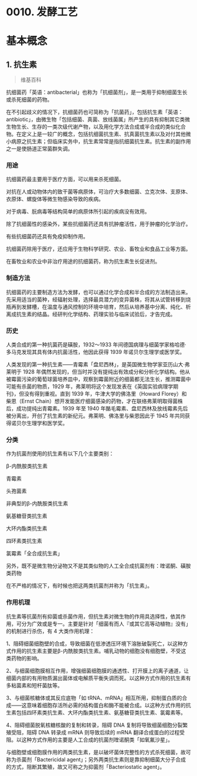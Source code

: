 # 0010. 发酵工艺

# 基本概念

## 1. 抗生素
> 维基百科

抗细菌药「英语：antibacterial」也称为「抗细菌剂」，是一类用于抑制细菌生长或杀死细菌的药物。

在不引起歧义的情况下，抗细菌药也可简称为「抗菌药」，包括抗生素「英语：antibiotic」，由微生物「包括细菌、真菌、放线菌属」所产生的具有抑制其它类微生物生长、生存的一类次级代谢产物，以及用化学方法合成或半合成的类似化合物。在定义上是一较广的概念，包括抗细菌抗生素、抗真菌抗生素以及对付其他微小病原之抗生素；但临床实务中，抗生素常常是指抗细菌抗生素。抗生素的副作用之一是使肠道正常菌群失调。

### 用途
抗细菌药最主要用于医疗方面，可以用来杀死细菌。

对抗在人或动物体内的致干菌等病原体，可治疗大多数细菌、立克次体、支原体、衣原体、螺旋体等微生物感染导致的疾病。

对于病毒、朊病毒等结构简单的病原体所引起的疾病没有效用。

除了抗细菌性的感染外，某些抗细菌药还具有抗肿瘤活性，用于肿瘤的化学治疗。

有些抗细菌药还具有免疫抑制作用。

抗细菌药除用于医疗，还应用于生物科学研究、农业、畜牧业和食品工业等方面。

在畜牧业和农业中非治疗用途的抗细菌药，称为抗生素生长促进剂。

### 制造方法

抗细菌药的主要制造方法为发酵，也可以通过化学合成和半合成的方法制造出来。 先采用适当的菌种，经辐射处理，选择最具潜力的变异菌株，将其从试管转移到烧瓶再到发酵槽，在温度与通风控制的环境中培育，然后从培养基中分离、纯化、析离成抗生素的结晶。经研判化学结构、药理实验与临床试验后，才告完成。

### 历史
人类合成的第一种抗菌药是磺胺，1932～1933 年间德国病理与细菌学家格哈德·多马克发现其具有体内抗菌活性，他因此获得 1939 年诺贝尔生理学或医学奖。

人类发现的第一种抗生素——青霉素「盘尼西林」，是英国微生物学家亚历山大·弗莱明于 1928 年偶然发现的，但当时并没有提纯出有效成分和分析化学结构。他从被霉菌污染的葡萄球菌培养皿中，观察到霉菌附近的细菌都无法生长，推测霉菌中可能有杀菌的物质，1929 年，弗莱明将这个发现发表在《英国实验病理学期刊》，但没有得到重视。直到 1939 年，牛津大学的佛洛里（Howard Florey）和柴恩（Ernst Chain）想开发能医疗细菌感染的药物，才在联络弗莱明取得菌株后，成功提纯出青霉素。1939 年至 1940 年酪毛霉素、盘尼西林及放线霉素先后被分离出，开创了抗生素的新纪元。弗莱明、佛洛里与柴恩因此于 1945 年共同获得诺贝尔生理学和医学奖。

### 分类
作为抗菌剂使用的抗生素有以下几个主要类别：

β-内酰胺类抗生素

青霉素

头孢菌素

非典型的β-内酰胺类抗生素

氨基糖苷类抗生素

大环内酯类抗生素

四环素类抗生素

氯霉素「全合成抗生素」

另外，既不是微生物分泌物又不是其类似物的人工全合成抗菌剂有：喹诺酮、磺胺类药物

在不严格的情况下，有时候也把这两类抗菌剂并称为「抗生素」。

### 作用机理
抗生素等抗菌剂有抑菌或杀菌作用，但抗生素对微生物的作用具选择性，依其作用，可分为广效或是专一。主要是针对「细菌有而人『或其它高等动植物』没有」的机制进行杀伤，有 4 大类作用机理：

1、阻碍细菌细胞壁的合成，导致细菌在低渗透压环境下溶胀破裂死亡，以这种方式作用的抗生素主要是β-内酰胺类抗生素。哺乳动物的细胞没有细胞壁，不受这类药物的影响。

2、与细菌细胞膜相互作用，增强细菌细胞膜的通透性、打开膜上的离子通道，让细菌内部的有用物质漏出菌体或电解质平衡失调而死。以这种方式作用的抗生素有多粘菌素和短杆菌肽等。

3、与细菌核糖体或其反应底物「如 tRNA、mRNA」相互所用，抑制蛋白质的合成——这意味着细胞存活所必需的结构蛋白和酶不能被合成。以这种方式作用的抗生素包括四环素类抗生素、大环内酯类抗生素、氨基糖苷类抗生素、氯霉素等。

4、阻碍细菌脱氧核糖核酸的复制和转录，阻碍 DNA 复制将导致细菌细胞分裂繁殖受阻，阻碍 DNA 转录成 mRNA 则导致后续的 mRNA 翻译合成蛋白的过程受阻。以这种方式作用的主要是人工合成的抗菌剂喹诺酮类「如氧氟沙星」。

与细胞壁或细胞膜作用的两类抗生素，是以破坏菌体完整性的方式杀死细菌，故可称为杀菌剂「Bactericidal agent」；另外两类抗生素则是靠抑制细菌大分子合成的方式，阻断其繁殖，故又可称之为抑菌剂「Bacteriostatic agent」。
